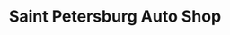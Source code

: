 ---
title: "Saint Petersburg Auto Shop"
url: /saint-petersburg/saint-petersburg-auto-shop/
shop: car repair
---